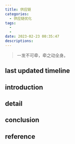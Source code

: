 ```yaml
---
title: 供应链
categories:
  - 供应链优化
tags:
  - 
  - 
date: 2023-02-23 00:35:47
descriptions:
---
```


>一发不可牵，牵之动全身。

<!-- more -->

## last updated timeline


## introduction


## detail


## conclusion


## reference
